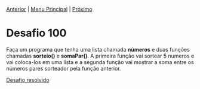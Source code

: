 [Anterior](Desafio099.md) | [Menu Principal](/README.md/) | [Próximo](Desafio101.md)  

# Desafio 100  
  
Faça um programa que tenha uma lista chamada **números** e duas funções chamadas **sorteio()** e **somaPar()**. A primeira função vai sortear 5 numeros e vai coloca-los em uma lista e a segunda função vai mostrar a soma entre os números pares sorteador pela função anterior.  

[Desafio resolvido](/Desafios/desafio100.py/)